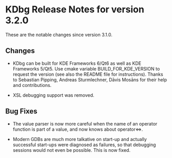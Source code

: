 KDbg Release Notes for version 3.2.0
====================================

These are the notable changes since version 3.1.0.

Changes
-------

- KDbg can be built for KDE Frameworks 6/Qt6 as well as
  KDE Frameworks 5/Qt5. Use cmake variable BUILD_FOR_KDE_VERSION to
  request the version (see also the README file for instructions).
  Thanks to Sebastian Pipping, Andreas Sturmlechner, Dāvis Mosāns for
  their help and contributions.

- XSL debugging support was removed.

Bug Fixes
---------

- The value parser is now more careful when the name of an operator
  function is part of a value, and now knows about operator<=>.

- Modern GDBs are much more talkative on start-up and actually
  successful start-ups were diagnosed as failures, so that debugging
  sessions would not even be possible. This is now fixed.
